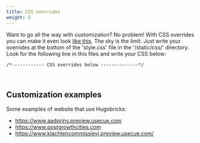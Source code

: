 ```yaml
---
title: CSS overrides
weight: 5
---
```


Want to go all the way with customization? No problem! With CSS overrides you can make it even look [like this](https://www.postgrowthcities.com/). The sky is the limit. Just write your overrides at the bottom of the 'style.css' file in the '/static/css/' directory. Look for the following line in this files and write your CSS below:

```
/*------------ CSS overrides below --------------*/
```

&nbsp;

## Customization examples

Some examples of website that use Hugobricks:

- https://www.aadprins.preview.usecue.com
- https://www.postgrowthcities.com
- https://www.klachtencommissievj.preview.usecue.com/